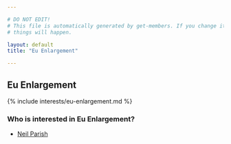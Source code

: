 ```yaml
---

# DO NOT EDIT!
# This file is automatically generated by get-members. If you change it, bad
# things will happen.

layout: default
title: "Eu Enlargement"

---
```


## Eu Enlargement

{% include interests/eu-enlargement.md %}

### Who is interested in Eu Enlargement?


* [Neil Parish](/members/neil-parish.html)
